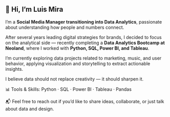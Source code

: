 ## 👋 Hi, I’m Luis Mira  

I’m a **Social Media Manager transitioning into Data Analytics**, passionate about understanding how people and numbers connect.  

After several years leading digital strategies for brands, I decided to focus on the analytical side — recently completing a **Data Analytics Bootcamp at Neoland**, where I worked with **Python, SQL, Power BI, and Tableau**.  

I’m currently exploring data projects related to marketing, music, and user behavior, applying visualization and storytelling to extract actionable insights.  

I believe data should not replace creativity — it should sharpen it.  

📊 Tools & Skills: Python · SQL · Power BI · Tableau · Pandas

📬 Feel free to reach out if you’d like to share ideas, collaborate, or just talk about data and design.  
